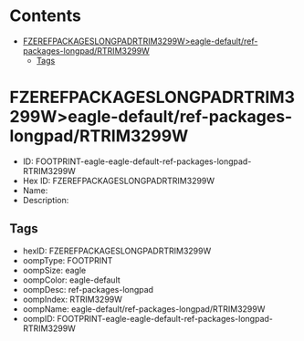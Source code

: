 



Contents
========

* [FZEREFPACKAGESLONGPADRTRIM3299W>eagle-default/ref-packages-longpad/RTRIM3299W](#fzerefpackageslongpadrtrim3299weagle-defaultref-packages-longpadrtrim3299w)
	* [Tags](#tags)

# FZEREFPACKAGESLONGPADRTRIM3299W>eagle-default/ref-packages-longpad/RTRIM3299W

- ID: FOOTPRINT-eagle-eagle-default-ref-packages-longpad-RTRIM3299W
- Hex ID: FZEREFPACKAGESLONGPADRTRIM3299W
- Name: 
- Description: 

## Tags

- hexID: FZEREFPACKAGESLONGPADRTRIM3299W
- oompType: FOOTPRINT
- oompSize: eagle
- oompColor: eagle-default
- oompDesc: ref-packages-longpad
- oompIndex: RTRIM3299W
- oompName: eagle-default/ref-packages-longpad/RTRIM3299W
- oompID: FOOTPRINT-eagle-eagle-default-ref-packages-longpad-RTRIM3299W

